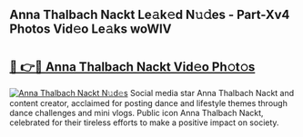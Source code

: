 ## Anna Thalbach Nackt Le𝚊k𝚎d N𝚞𝚍es - Part-Xv4 Photos Vid𝚎o Le𝚊ks woWlV

# <h2><a href="http://fb9zk9.evod.top/?m=Anna+Thalbach+Nackt">🔗 👉🔴 Anna Thalbach Nackt Vid𝚎o Ph𝚘t𝚘s</a></h2>

[![Anna Thalbach Nackt N𝚞d𝚎s](https://i.imgur.com/8V9OHl7.gif)](http://fb9zk9.evod.top/?m=Anna+Thalbach+Nackt)
Social media star Anna Thalbach Nackt and content creator, acclaimed for posting dance and lifestyle themes through dance challenges and mini vlogs. Public icon Anna Thalbach Nackt, celebrated for their tireless efforts to make a positive impact on society. 
